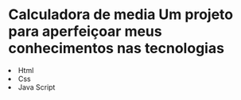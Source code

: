 
# Calculadora de media Um projeto para aperfeiçoar meus conhecimentos nas tecnologias

<li>Html</li>  
<li>Css</li>
<li>Java Script</li>
